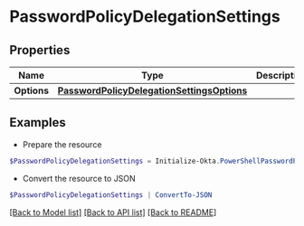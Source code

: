 # PasswordPolicyDelegationSettings
## Properties

Name | Type | Description | Notes
------------ | ------------- | ------------- | -------------
**Options** | [**PasswordPolicyDelegationSettingsOptions**](PasswordPolicyDelegationSettingsOptions.md) |  | [optional] 

## Examples

- Prepare the resource
```powershell
$PasswordPolicyDelegationSettings = Initialize-Okta.PowerShellPasswordPolicyDelegationSettings  -Options null
```

- Convert the resource to JSON
```powershell
$PasswordPolicyDelegationSettings | ConvertTo-JSON
```

[[Back to Model list]](../README.md#documentation-for-models) [[Back to API list]](../README.md#documentation-for-api-endpoints) [[Back to README]](../README.md)

